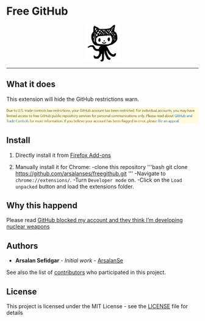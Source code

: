 # Free GitHub

<div align="center">
<img src='icons/github-96.png' alt="freegithub"><br>
</div>

---
## What it does

This extension will hide the GitHub restrictions warn.
<div align="center">
<img src='README/Screenshot.png' alt="Screenshot"><br>
</div>

## Install

1. Directly install it from [Firefox Add-ons](https://addons.mozilla.org/en-US/firefox/addon/freegithub/)

2. Manually install it for Chrome:
	-clone this repository
	'''bash
	git clone https://github.com/arsalanses/freegithub.git
	'''
	-Navigate to `chrome://extensions/`.
	-Turn `Developer mode` on.
	-Click on the `Load unpacked` button and load the extensions folder.

## Why this happend

Please read [GitHub blocked my account and they think I’m developing nuclear weapons](https://medium.com/@hamed/github-blocked-my-account-and-they-think-im-developing-nuclear-weapons-e7e1fe62cb74)

## Authors

* **Arsalan Sefidgar** - *Initial work* - [ArsalanSe](https://github.com/arsalanses)

See also the list of [contributors](https://github.com/arsalanses/freegithub/graphs/contributors) who participated in this project.

## License

This project is licensed under the MIT License - see the [LICENSE](LICENSE) file for details

